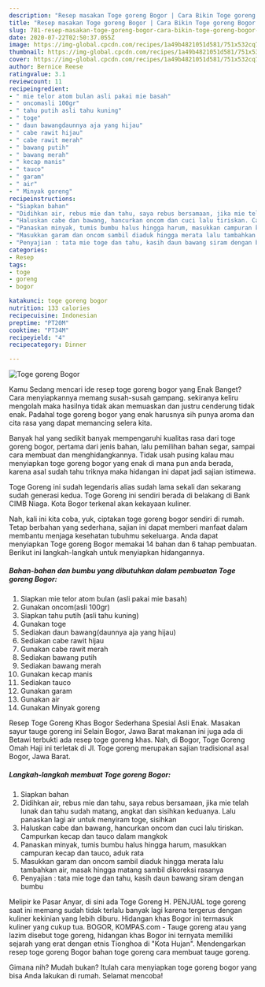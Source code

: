 ```yaml
---
description: "Resep masakan Toge goreng Bogor | Cara Bikin Toge goreng Bogor Yang Lezat Sekali"
title: "Resep masakan Toge goreng Bogor | Cara Bikin Toge goreng Bogor Yang Lezat Sekali"
slug: 781-resep-masakan-toge-goreng-bogor-cara-bikin-toge-goreng-bogor-yang-lezat-sekali
date: 2020-07-22T02:50:37.055Z
image: https://img-global.cpcdn.com/recipes/1a49b4821051d581/751x532cq70/toge-goreng-bogor-foto-resep-utama.jpg
thumbnail: https://img-global.cpcdn.com/recipes/1a49b4821051d581/751x532cq70/toge-goreng-bogor-foto-resep-utama.jpg
cover: https://img-global.cpcdn.com/recipes/1a49b4821051d581/751x532cq70/toge-goreng-bogor-foto-resep-utama.jpg
author: Bernice Reese
ratingvalue: 3.1
reviewcount: 11
recipeingredient:
- " mie telor atom bulan asli pakai mie basah"
- " oncomasli 100gr"
- " tahu putih asli tahu kuning"
- " toge"
- " daun bawangdaunnya aja yang hijau"
- " cabe rawit hijau"
- " cabe rawit merah"
- " bawang putih"
- " bawang merah"
- " kecap manis"
- " tauco"
- " garam"
- " air"
- " Minyak goreng"
recipeinstructions:
- "Siapkan bahan"
- "Didihkan air, rebus mie dan tahu, saya rebus bersamaan, jika mie telah lunak dan tahu sudah matang, angkat dan sisihkan keduanya. Lalu panaskan lagi air untuk menyiram toge, sisihkan"
- "Haluskan cabe dan bawang, hancurkan oncom dan cuci lalu tiriskan. Campurkan kecap dan tauco dalam mangkok"
- "Panaskan minyak, tumis bumbu halus hingga harum, masukkan campuran kecap dan tauco, aduk rata"
- "Masukkan garam dan oncom sambil diaduk hingga merata lalu tambahkan air, masak hingga matang sambil dikoreksi rasanya"
- "Penyajian : tata mie toge dan tahu, kasih daun bawang siram dengan bumbu"
categories:
- Resep
tags:
- toge
- goreng
- bogor

katakunci: toge goreng bogor 
nutrition: 133 calories
recipecuisine: Indonesian
preptime: "PT20M"
cooktime: "PT34M"
recipeyield: "4"
recipecategory: Dinner

---
```



![Toge goreng Bogor](https://img-global.cpcdn.com/recipes/1a49b4821051d581/751x532cq70/toge-goreng-bogor-foto-resep-utama.jpg)

Kamu Sedang mencari ide resep toge goreng bogor yang Enak Banget? Cara menyiapkannya memang susah-susah gampang. sekiranya keliru mengolah maka hasilnya tidak akan memuaskan dan justru cenderung tidak enak. Padahal toge goreng bogor yang enak harusnya sih punya aroma dan cita rasa yang dapat memancing selera kita.

Banyak hal yang sedikit banyak mempengaruhi kualitas rasa dari toge goreng bogor, pertama dari jenis bahan, lalu pemilihan bahan segar, sampai cara membuat dan menghidangkannya. Tidak usah pusing kalau mau menyiapkan toge goreng bogor yang enak di mana pun anda berada, karena asal sudah tahu triknya maka hidangan ini dapat jadi sajian istimewa.

Toge Goreng ini sudah legendaris alias sudah lama sekali dan sekarang sudah generasi kedua. Toge Goreng ini sendiri berada di belakang di Bank CIMB Niaga. Kota Bogor terkenal akan kekayaan kuliner.


Nah, kali ini kita coba, yuk, ciptakan toge goreng bogor sendiri di rumah. Tetap berbahan yang sederhana, sajian ini dapat memberi manfaat dalam membantu menjaga kesehatan tubuhmu sekeluarga. Anda dapat menyiapkan Toge goreng Bogor memakai 14 bahan dan 6 tahap pembuatan. Berikut ini langkah-langkah untuk menyiapkan hidangannya.

<!--inarticleads1-->

##### Bahan-bahan dan bumbu yang dibutuhkan dalam pembuatan Toge goreng Bogor:

1. Siapkan  mie telor atom bulan (asli pakai mie basah)
1. Gunakan  oncom(asli 100gr)
1. Siapkan  tahu putih (asli tahu kuning)
1. Gunakan  toge
1. Sediakan  daun bawang(daunnya aja yang hijau)
1. Sediakan  cabe rawit hijau
1. Gunakan  cabe rawit merah
1. Sediakan  bawang putih
1. Sediakan  bawang merah
1. Gunakan  kecap manis
1. Sediakan  tauco
1. Gunakan  garam
1. Gunakan  air
1. Gunakan  Minyak goreng


Resep Toge Goreng Khas Bogor Sederhana Spesial Asli Enak. Masakan sayur tauge goreng ini Selain Bogor, Jawa Barat makanan ini juga ada di Betawi terbukti ada resep toge goreng khas. Nah, di Bogor, Toge Goreng Omah Haji ini terletak di Jl. Toge goreng merupakan sajian tradisional asal Bogor, Jawa Barat. 

<!--inarticleads2-->

##### Langkah-langkah membuat Toge goreng Bogor:

1. Siapkan bahan
1. Didihkan air, rebus mie dan tahu, saya rebus bersamaan, jika mie telah lunak dan tahu sudah matang, angkat dan sisihkan keduanya. Lalu panaskan lagi air untuk menyiram toge, sisihkan
1. Haluskan cabe dan bawang, hancurkan oncom dan cuci lalu tiriskan. Campurkan kecap dan tauco dalam mangkok
1. Panaskan minyak, tumis bumbu halus hingga harum, masukkan campuran kecap dan tauco, aduk rata
1. Masukkan garam dan oncom sambil diaduk hingga merata lalu tambahkan air, masak hingga matang sambil dikoreksi rasanya
1. Penyajian : tata mie toge dan tahu, kasih daun bawang siram dengan bumbu


Melipir ke Pasar Anyar, di sini ada Toge Goreng H. PENJUAL toge goreng saat ini memang sudah tidak terlalu banyak lagi karena tergerus dengan kuliner kekinian yang lebih diburu. Hidangan khas Bogor ini termasuk kuliner yang cukup tua. BOGOR, KOMPAS.com - Tauge goreng atau yang lazim disebut toge goreng, hidangan khas Bogor ini ternyata memiliki sejarah yang erat dengan etnis Tionghoa di &#34;Kota Hujan&#34;. Mendengarkan resep toge goreng Bogor bahan toge goreng cara membuat tauge goreng. 

Gimana nih? Mudah bukan? Itulah cara menyiapkan toge goreng bogor yang bisa Anda lakukan di rumah. Selamat mencoba!
